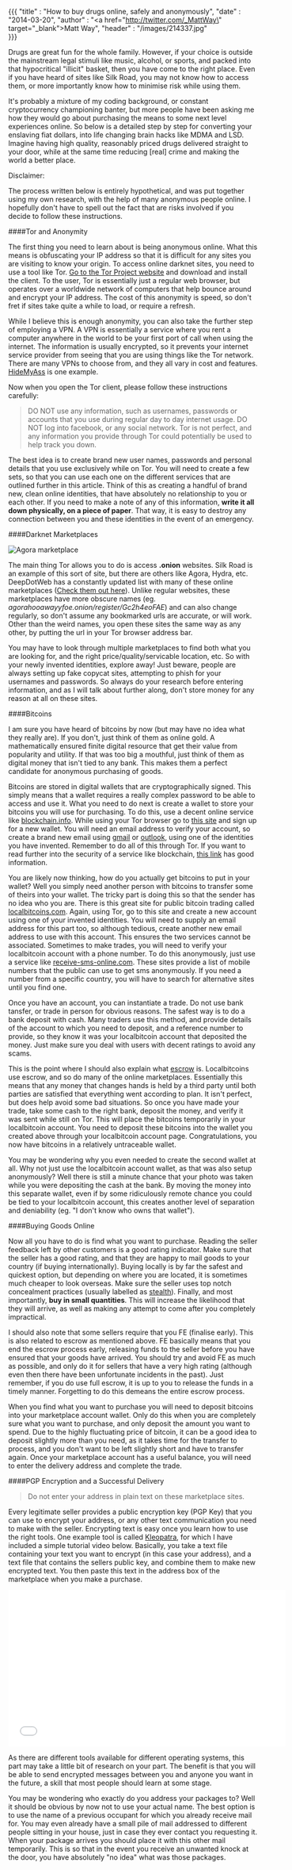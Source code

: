 {{{
	"title" : "How to buy drugs online, safely and anonymously",
	"date" : "2014-03-20",
    "author" : "<a href=\"http://twitter.com/_MattWay\" target=\"_blank\">Matt Way</a>",
    "header" : "/images/214337.jpg"    
}}}

Drugs are great fun for the whole family. However, if your choice is outside the mainstream legal stimuli like music, alcohol, or sports, and packed into that hypocritical "illicit" basket, then you have come to the right place. Even if you have heard of sites like Silk Road, you may not know how to access them, or more importantly know how to minimise risk while using them. 

It's probably a mixture of my coding background, or constant cryptocurrency championing banter, but more people have been asking me how they would go about purchasing the means to some next level experiences online. So below is a detailed step by step for converting your enslaving fiat dollars, into life changing brain hacks like MDMA and LSD. Imagine having high quality, reasonably priced drugs delivered straight to your door, while at the same time reducing [real] crime and making the world a better place.

<!-- preview -->

<div class="disclaimer">Disclaimer:

The process written below is entirely hypothetical, and was put together using my own research, with the help of many anonymous people online. I hopefully don't have to spell out the fact that are risks involved if you decide to follow these instructions.
</div>

####Tor and Anonymity

The first thing you need to learn about is being anonymous online. What this means is obfuscating your IP address so that it is difficult for any sites you are visiting to know your origin. To access online darknet sites, you need to use a tool like Tor. [Go to the Tor Project website] and download and install the client. To the user, Tor is essentially just a regular web browser, but operates over a worldwide network of computers that help bounce around and encrypt your IP address. The cost of this anonymity is speed, so don't fret if sites take quite a while to load, or require a refresh. 

While I believe this is enough anonymity, you can also take the further step of employing a VPN. A VPN is essentially a service where you rent a computer anywhere in the world to be your first port of call when using the internet. The information is usually encrypted, so it prevents your internet service provider from seeing that you are using things like the Tor network. There are many VPNs to choose from, and they all vary in cost and features. [HideMyAss](https://www.hidemyass.com/) is one example.

[Go to the Tor Project website]: https://www.torproject.org/

Now when you open the Tor client, please follow these instructions carefully:

> DO NOT use any information, such as usernames, passwords or accounts that you use during regular day to day internet usage. DO NOT log into facebook, or any social network. Tor is not perfect, and any information you provide through Tor could potentially be used to help track you down.

The best idea is to create brand new user names, passwords and personal details that you use exclusively while on Tor. You will need to create a few sets, so that you can use each one on the different services that are outlined further in this article. Think of this as creating a handful of brand new, clean online identities, that have absolutely no relationship to you or each other. If you need to make a note of any of this information, **write it all down physically, on a piece of paper**. That way, it is easy to destroy any connection between you and these identities in the event of an emergency.


####Darknet Marketplaces

![Agora marketplace](/images/1.png)

The main thing Tor allows you to do is access **.onion** websites. Silk Road is an example of this sort of site, but there are others like Agora, Hydra, etc. DeepDotWeb has a constantly updated list with many of these online marketplaces ([Check them out here]). Unlike regular websites, these marketplaces have more obscure names (eg. *agorahooawayyfoe.onion/register/Gc2h4eoFAE*) and can also change regularly, so don't assume any bookmarked urls are accurate, or will work. Other than the weird names, you open these sites the same way as any other, by putting the url in your Tor browser address bar.

You may have to look through multiple marketplaces to find both what you are looking for, and the right price/quality/servicable location, etc. So with your newly invented identities, explore away! Just beware, people are always setting up fake copycat sites, attempting to phish for your usernames and passwords. So always do your research before entering information, and as I will talk about further along, don't store money for any reason at all on these sites.

[Check them out here]: http://www.deepdotweb.com/2013/10/28/updated-llist-of-hidden-marketplaces-tor-i2p/

####Bitcoins

I am sure you have heard of bitcoins by now (but may have no idea what they really are). If you don't, just think of them as online gold. A mathematically ensured finite digital resource that get their value from popularity and utility. If that was too big a mouthful, just think of them as digital money that isn't tied to any bank. This makes them a perfect candidate for anonymous purchasing of goods.

Bitcoins are stored in digital wallets that are cryptographically signed. This simply means that a wallet requires a really complex password to be able to access and use it. What you need to do next is create a wallet to store your bitcoins you will use for purchasing. To do this, use a decent online service like [blockchain.info](http://blockchain.info/wallet). While using your Tor browser go to [this site](http://blockchain.info/wallet) and sign up for a new wallet. You will need an email address to verify your account, so create a brand new email using [gmail](http://gmail.com) or [outlook](http://outlook.com), using one of the identities you have invented. Remember to do all of this through Tor. If you want to read further into the security of a service like blockchain, [this link] has good information.

[this link]: http://bitcoin.stackexchange.com/questions/5249/how-secure-is-blockchain-info

You are likely now thinking, how do you actually get bitcoins to put in your wallet? Well you simply need another person with bitcoins to transfer some of theirs into your wallet. The tricky part is doing this so that the sender has no idea who you are. There is this great site for public bitcoin trading called [localbitcoins.com](http://localbitcoins.com). Again, using Tor, go to this site and create a new account using one of your invented identities. You will need to supply an email address for this part too, so although tedious, create another new email address to use with this account. This ensures the two services cannot be associated. Sometimes to make trades, you will need to verify your localbitcoin account with a phone number. To do this anonymously, just use a service like [receive-sms-online.com](http://receive-sms-online.com/). These sites provide a list of mobile numbers that the public can use to get sms anonymously. If you need a number from a specific country, you will have to search for alternative sites until you find one.

Once you have an account, you can instantiate a trade. Do not use bank tansfer, or trade in person for obvious reasons. The safest way is to do a bank deposit with cash. Many traders use this method, and provide details of the account to which you need to deposit, and a reference number to provide, so they know it was your localbitcoin account that deposited the money. Just make sure you deal with users with decent ratings to avoid any scams.

This is the point where I should also explain what [escrow](http://en.wikipedia.org/wiki/Escrow) is. Localbitcoins use escrow, and so do many of the online marketplaces. Essentially this means that any money that changes hands is held by a third party until both parties are satisfied that everything went according to plan. It isn't perfect, but does help avoid some bad situations. So once you have made your trade, take some cash to the right bank, deposit the money, and verify it was sent while still on Tor. This will place the bitcoins temporarily in your localbitcoin account. You need to deposit these bitcoins into the wallet you created above through your localbitcoin account page. Congratulations, you now have bitcoins in a relatively untraceable wallet.

You may be wondering why you even needed to create the second wallet at all. Why not just use the localbitcoin account wallet, as that was also setup anonymously? Well there is still a minute chance that your photo was taken while you were depositing the cash at the bank. By moving the money into this separate wallet, even if by some ridiculously remote chance you could be tied to your localbitcoin account, this creates another level of separation and deniability (eg. "I don't know who owns that wallet").

####Buying Goods Online

Now all you have to do is find what you want to purchase. Reading the seller feedback left by other customers is a good rating indicator. Make sure that the seller has a good rating, and that they are happy to mail goods to your country (if buying internationally). Buying locally is by far the safest and quickest option, but depending on where you are located, it is sometimes much cheaper to look overseas. Make sure the seller uses top notch concealment practices (usually labelled as [stealth](http://www.reddit.com/r/SilkRoad/comments/1eusom/what_in_your_experience_defines_good_stealth/)). Finally, and most importantly, **buy in small quantities**. This will increase the likelihood that they will arrive, as well as making any attempt to come after you completely impractical.

I should also note that some sellers require that you FE (finalise early). This is also related to escrow as mentioned above. FE basically means that you end the escrow process early, releasing funds to the seller before you have ensured that your goods have arrived. You should try and avoid FE as much as possible, and only do it for sellers that have a very high rating (although even then there have been unfortunate incidents in the past). Just remember, if you do use full escrow, it is up to you to release the funds in a timely manner. Forgetting to do this demeans the entire escrow process. 

When you find what you want to purchase you will need to deposit bitcoins into your marketplace account wallet. Only do this when you are completely sure what you want to purchase, and only deposit the amount you want to spend. Due to the highly fluctuating price of bitcoin, it can be a good idea to deposit slightly more than you need, as it takes time for the transfer to process, and you don't want to be left slightly short and have to transfer again. Once your marketplace account has a useful balance, you will need to enter the delivery address and complete the trade.

####PGP Encryption and a Successful Delivery

> Do not enter your address in plain text on these marketplace sites.

Every legitimate seller provides a public encryption key (PGP Key) that you can use to encrypt your address, or any other text communication you need to make with the seller. Encrypting text is easy once you learn how to use the right tools. One example tool is called [Kleopatra](http://www.kde.org/applications/utilities/kleopatra/), for which I have included a simple tutorial video below. Basically, you take a text file containing your text you want to encrypt (in this case your address), and a text file that contains the sellers public key, and combine them to make new encrypted text. You then paste this text in the address box of the marketplace when you make a purchase.

<iframe width="560" height="315" src="//www.youtube.com/embed/U33TbfZInEI" frameborder="0" allowfullscreen></iframe>


As there are different tools available for different operating systems, this part may take a little bit of research on your part. The benefit is that you will be able to send encrypted messages between you and anyone you want in the future, a skill that most people should learn at some stage.

You may be wondering who exactly do you address your packages to? Well it should be obvious by now not to use your actual name. The best option is to use the name of a previous occupant for which you already receive mail for. You may even already have a small pile of mail addressed to different people sitting in your house, just in case they ever contact you requesting it. When your package arrives you should place it with this other mail temporarily. This is so that in the event you receive an unwanted knock at the door, you have absolutely "no idea" what was those packages.



